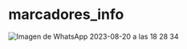 # marcadores_info


![Imagen de WhatsApp 2023-08-20 a las 18 28 34](https://github.com/vmolinam7/marcadores_info/assets/108313448/06b28d19-52da-44ed-9503-fc1b04067e70)
